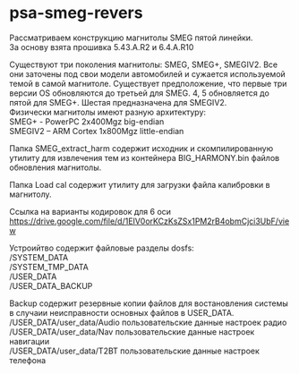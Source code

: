 # psa-smeg-revers
Рассматриваем  конструкцию магнитолы SMEG пятой линейки.
<br>За основу взята прошивка 5.43.A.R2 и 6.4.A.R10  

Существуют три поколения магнитолы: SMEG, SMEG+, SMEGIV2. Все они заточены под свои модели автомобилей и сужается используемой темой в самой магнитоле. Существует предположение, что первые три версии OS обновляются до третьей для SMEG. 4, 5 обновляется до пятой для SMEG+. Шестая предназначена для SMEGIV2.  
Физически магнитолы имеют разную архитектуру:  
SMEG+ - PowerPC 2x400Mgz big-endian  
SMEGIV2 – ARM Cortex 1x800Mgz little-endian  


Папка SMEG_extract_harm содержит исходник и скомпилированную утилиту для извлечения тем из контейнера BIG_HARMONY.bin файлов обновления магнитолы.

Папка Load cal содержит утилиту для загрузки файла калибровки в магнитолу.

Ссылка на варианты кодировок для 6 оси https://drive.google.com/file/d/1EIV0orKCzKsZSx1PM2rB4obmCjci3UbF/view


Устроийтво содержит файловые разделы dosfs:<br>
  /SYSTEM_DATA<br>
  /SYSTEM_TMP_DATA<br>
  /USER_DATA<br>
  /USER_DATA_BACKUP<br>
  
  Backup содержит резервные копии файлов для востановления системы в случаии неисправности основных файлов в USER_DATA.<br>
  /USER_DATA/user_data/Audio пользовательские данные настроек радио<br>
  /USER_DATA/user_data/Nav пользовательские данные настроек навигации<br>
  /USER_DATA/user_data/T2BT пользовательские данные настроек телефона<br>
  
